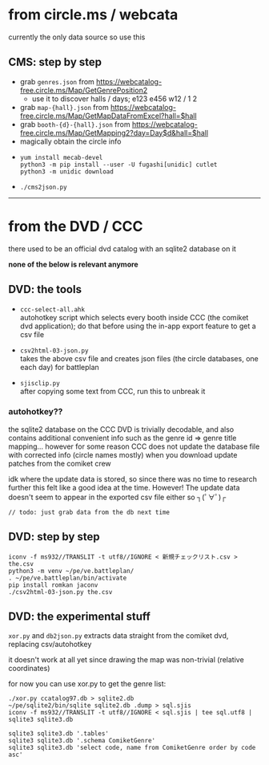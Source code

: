 # from circle.ms / webcata
currently the only data source so use this

## CMS: step by step
* grab `genres.json` from https://webcatalog-free.circle.ms/Map/GetGenrePosition2
  * use it to discover halls / days; e123 e456 w12 / 1 2
* grab `map-{hall}.json` from https://webcatalog-free.circle.ms/Map/GetMapDataFromExcel?hall=$hall
* grab `booth-{d}-{hall}.json` from https://webcatalog-free.circle.ms/Map/GetMapping2?day=Day$d&hall=$hall
* magically obtain the circle info
* ```
  yum install mecab-devel
  python3 -m pip install --user -U fugashi[unidic] cutlet
  python3 -m unidic download
  ```
* `./cms2json.py`

----

# from the DVD / CCC
there used to be an official dvd catalog with an sqlite2 database on it

**none of the below is relevant anymore**

## DVD: the tools
* `ccc-select-all.ahk`  
  autohotkey script which selects every booth inside CCC (the comiket dvd application); do that before using the in-app export feature to get a csv file

* `csv2html-03-json.py`  
  takes the above csv file and creates json files (the circle databases, one each day) for battleplan

* `sjisclip.py`  
  after copying some text from CCC, run this to unbreak it

### autohotkey??
the sqlite2 database on the CCC DVD is trivially decodable, and also contains additional convenient info such as the genre id => genre title mapping... however for some reason CCC does not update the database file with corrected info (circle names mostly) when you download update patches from the comiket crew

idk where the update data is stored, so since there was no time to research further this felt like a good idea at the time. However! The update data doesn't seem to appear in the exported csv file either so ┐(ﾟ∀ﾟ)┌

`// todo: just grab data from the db next time`

## DVD: step by step

    iconv -f ms932//TRANSLIT -t utf8//IGNORE < 新規チェックリスト.csv > the.csv
    python3 -m venv ~/pe/ve.battleplan/
    . ~/pe/ve.battleplan/bin/activate
    pip install romkan jaconv
    ./csv2html-03-json.py the.csv

## DVD: the experimental stuff

`xor.py` and `db2json.py` extracts data straight from the comiket dvd, replacing csv/autohotkey

it doesn't work at all yet since drawing the map was non-trivial (relative coordinates)

for now you can use xor.py to get the genre list:

    ./xor.py ccatalog97.db > sqlite2.db
    ~/pe/sqlite2/bin/sqlite sqlite2.db .dump > sql.sjis
    iconv -f ms932//TRANSLIT -t utf8//IGNORE < sql.sjis | tee sql.utf8 | sqlite3 sqlite3.db
    
    sqlite3 sqlite3.db '.tables'
    sqlite3 sqlite3.db '.schema ComiketGenre'
    sqlite3 sqlite3.db 'select code, name from ComiketGenre order by code asc'

